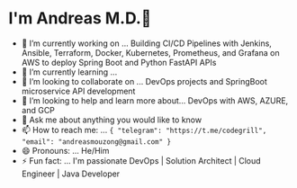 # I'm Andreas M.D.👋


- 🔭 I’m currently working on ... Building CI/CD Pipelines with Jenkins, Ansible, Terraform, Docker, Kubernetes, Prometheus, and Grafana on AWS to deploy Spring Boot and Python FastAPI APIs
- 🌱 I’m currently learning ... 
- 👯 I’m looking to collaborate on ... DevOps projects and SpringBoot microservice API development 
- 🤔 I’m looking to help and learn more about... DevOps with AWS, AZURE, and GCP
- 💬 Ask me about anything you would like to know
- 📫 How to reach me: ... ```{
                              "telegram": "https://t.me/codegrill",
                              "email": "andreasmouzong@gmail.com"
                              }```
- 😄 Pronouns: ... He/Him
- ⚡ Fun fact: ... I'm passionate DevOps | Solution Architect | Cloud Engineer | Java Developer
